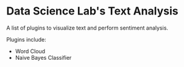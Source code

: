# Data Science Lab's Text Analysis

A list of plugins to visualize text and perform sentiment analysis.

Plugins include:
* Word Cloud
* Naive Bayes Classifier

